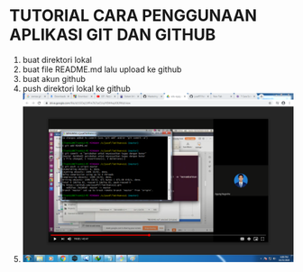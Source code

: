 # TUTORIAL CARA PENGGUNAAN APLIKASI GIT DAN GITHUB
1. buat direktori lokal
1. buat file README.md lalu upload ke github
1. buat akun github
1. push direktori lokal ke github
1. ![scrrenshoot tutorial](/gambar/gambar.png)

